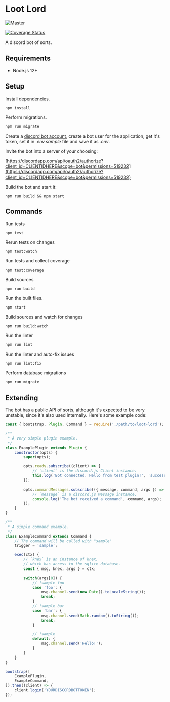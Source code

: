 # Loot Lord

![Master](https://github.com/paskausks/loot-lord/workflows/Master/badge.svg?branch=master)

[![Coverage Status](https://coveralls.io/repos/github/paskausks/loot-lord/badge.svg?branch=master)](https://coveralls.io/github/paskausks/loot-lord?branch=master)

A discord bot of sorts.

## Requirements

* Node.js 12+

## Setup

Install dependencies.

```
npm install
```

Perform migrations.

```
npm run migrate
```

Create a [discord bot account](https://discordapp.com/developers/applications), create a bot user for the application, get it's token, set it in _.env.sample_ file and save it as _.env_.

Invite the bot into a server of your choosing:

[https://discordapp.com/api/oauth2/authorize?client_id=CLIENTIDHERE&scope=bot&permissions=519232](https://discordapp.com/api/oauth2/authorize?client_id=CLIENTIDHERE&scope=bot&permissions=519232)

Build the bot and start it:

```
npm run build && npm start
```

## Commands

Run tests

```
npm test
```

Rerun tests on changes

```
npm test:watch
```

Run tests and collect coverage

```
npm test:coverage
```

Build sources

```
npm run build
```

Run the built files.

```
npm start
```

Build sources and watch for changes

```
npm run build:watch
```

Run the linter

```
npm run lint
```

Run the linter and auto-fix issues

```
npm run lint:fix
```

Perform database migrations

```
npm run migrate
```

## Extending

The bot has a public API of sorts, although it's expected to be very unstable, since it's also used internally. Here's some example code:

```javascript
const { bootstrap, Plugin, Command } = require('./path/to/loot-lord');

/**
 * A very simple plugin example.
 */
class ExamplePlugin extends Plugin {
    constructor(opts) {
        super(opts);

        opts.ready.subscribe((client) => {
            // `client` is the discord.js Client instance.
            this.log('Bot connected. Hello from test plugin!', 'success');
        });

        opts.commandMessages.subscribe(({ message, command, args }) => {
            // `message` is a discord.js Message instance,
            console.log('The bot received a command', command, args);
        });
    }
}

/**
 * A simple command example.
 */
class ExampleCommand extends Command {
    // The command will be called with "sample"
    trigger = 'sample';

    exec(ctx) {
        // `knex` is an instance of knex,
        // which has access to the sqlite database.
        const { msg, knex, args } = ctx;

        switch(args[0]) {
            // !sample foo
            case 'foo': {
                msg.channel.send(new Date().toLocaleString());
                break;
            }
            // !sample bar
            case 'bar': {
                msg.channel.send(Math.random().toString());
                break;
            }

            // !sample
            default: {
                msg.channel.send('Hello!');
            }
        }
    }
}

bootstrap([
    ExamplePlugin,
    ExampleCommand,
]).then((client) => {
    client.login('YOURDISCORDBOTTOKEN');
});
```
